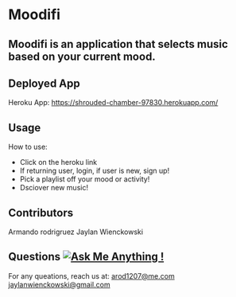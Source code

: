 # Moodifi

##  Moodifi is an application that selects music based on your current mood. 

## Deployed App
Heroku App: https://shrouded-chamber-97830.herokuapp.com/

 ## Usage
 How to use:
  - Click on the heroku link
  - If returning user, login, if user is new, sign up! 
  - Pick a playlist off your mood or activity!
  - Dsciover new music!
  
      
## Contributors
  Armando rodrigruez
  Jaylan Wienckowski
  
## Questions   [![Ask Me Anything !](https://img.shields.io/badge/Ask%20me-anything-1abc9c.svg)](https://GitHub.com/Naereen/ama)
  
  For any queations, reach us at:
  arod1207@me.com
  jaylanwienckowski@gmail.com
